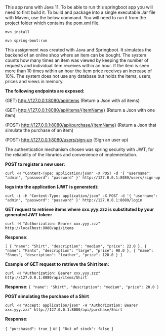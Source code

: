 
This app runs with Java 11.
To be able to run this springboot app you will need to first build it. To build and package into a single executable Jar file with Maven, use the below command.
You will need to run it from the project folder which contains the pom.xml file.

`mvn install`

`mvn spring-boot:run`

This assignment was created with Java and Springboot. It simulates the backend of an online shop where an item can be bought.
The system counts how many times an item was viewed by keeping the number of requests and individual item receives within an hour.
If the item is seen more than 10 times within an hour the item price receives an increase of 10%. The system does not use any database
but holds the items, users, prices and views in memory.
   
**The following endpoints are exposed:**

(GET) http://127.0.0.1:8080/api/items (Return a Json with all items)

(GET) http://127.0.0.1:8080/api/items/{itemName} (Return a Json with one item)

(POST) http://127.0.0.1:8080/api/purchase/{itemName} (Return a Json that simulate the purchase of an item)

(POST) http://127.0.0.1:8080/users/sign-up (Sign an user up)

The authentication mechanism chosen was spring security with JWT, for the reliability of the libraries and convenience of implementation.

**POST to register a new user:**

`curl -H "Content-Type: application/json" -X POST -d '{
     "username": "admin",
     "password": "password"
 }' http://127.0.0.1:8080/users/sign-up`                   
           
**logs into the application (JWT is generated):**

`curl -i -H "Content-Type: application/json" -X POST -d '{
     "username": "admin",
     "password": "password"
 }' http://127.0.0.1:8080/login`   
 
**GET request to retrieve items where xxx.yyy.zzz is substituted by your generated JWT token:**

`curl -H "Authorization: Bearer xxx.yyy.zzz" http://localhost:8080/api/items` 

**Response**:

`[
     {
         "name": "Shirt",
         "description": "medium",
         "price": 22.0
     },
     {
         "name": "Pants",
         "description": "large",
         "price": 90.0
     },
     {
         "name": "Shoes",
         "description": "leather",
         "price": 120.0
     }
 ]`

**Example of GET request to retrieve the Shirt item:**

`curl -H "Authorization: Bearer xxx.yyy.zzz" http://127.0.0.1:8080/api/items/Shirt` 

**Response**: `{
               "name": "Shirt",
               "description": "medium",
               "price": 20.0
           }`
           
   **POST simulating the purchase of a Shirt**
   
   `curl -H "Accept: application/json" -H "Authorization: Bearer xxx.yyy.zzz" http://127.0.0.1:8080/api/purchase/Shirt`
    
   
**Response**: 

`{ "purchased": true }` or `{ "Out of stock": false }`   